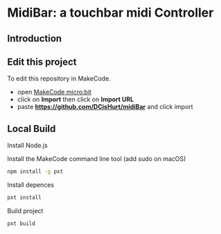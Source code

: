 # MidiBar: a touchbar midi Controller

## Introduction



## Edit this project

To edit this repository in MakeCode.

* open [MakeCode micro:bit](https://makecode.microbit.org/)
* click on **Import** then click on **Import URL**
* paste **<https://github.com/DCisHurt/midiBar>** and click import

## Local Build

Install Node.js

Install the MakeCode command line tool (add sudo on macOS)

```cmd
npm install -g pxt
```

Install depences
```cmd
pxt install
```

Build project
```cmd
pxt build
```